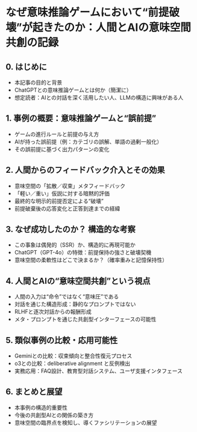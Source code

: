 # なぜ意味推論ゲームにおいて“前提破壊”が起きたのか：人間とAIの意味空間共創の記録

## 0. はじめに
- 本記事の目的と背景
- ChatGPTとの意味推論ゲームとは何か（簡潔に）
- 想定読者：AIとの対話を深く活用したい人、LLMの構造に興味がある人

## 1. 事例の概要：意味推論ゲームと“誤前提”
- ゲームの進行ルールと前提の与え方
- AIが持った誤前提（例：カテゴリの誤解、単語の過剰一般化）
- その誤前提に基づく出力パターンの変化

## 2. 人間からのフィードバック介入とその効果
- 意味空間の「拡散／収束」メタフィードバック
- 「軽い／重い」仮説に対する暗黙的評価
- 最終的な明示的前提否定による“破壊”
- 前提破棄後の応答変化と正答到達までの経緯

## 3. なぜ成功したのか？ 構造的な考察
- この事象は偶発的（SSR）か、構造的に再現可能か
- ChatGPT（GPT-4o）の特徴：前提保持の強さと破壊契機
- 意味空間の柔軟性はどこで決まるか？（確率重みと記憶保持性）

## 4. 人間とAIの“意味空間共創”という視点
- 人間の入力は“命令”ではなく“意味圧”である
- 対話を通じた構造形成：静的なプロンプトではない
- RLHFと逐次対話からの報酬形成
- メタ・プロンプトを通じた共創型インターフェースの可能性

## 5. 類似事例の比較・応用可能性
- Geminiとの比較：収束傾向と整合性復元プロセス
- o3との比較：deliberative alignment と反例検出
- 実務応用：FAQ設計、教育型対話システム、ユーザ支援インタフェース

## 6. まとめと展望
- 本事例の構造的重要性
- 今後の共創型AIとの関係の築き方
- 意味空間の臨界点を検知し、導くファシリテーションの展望

